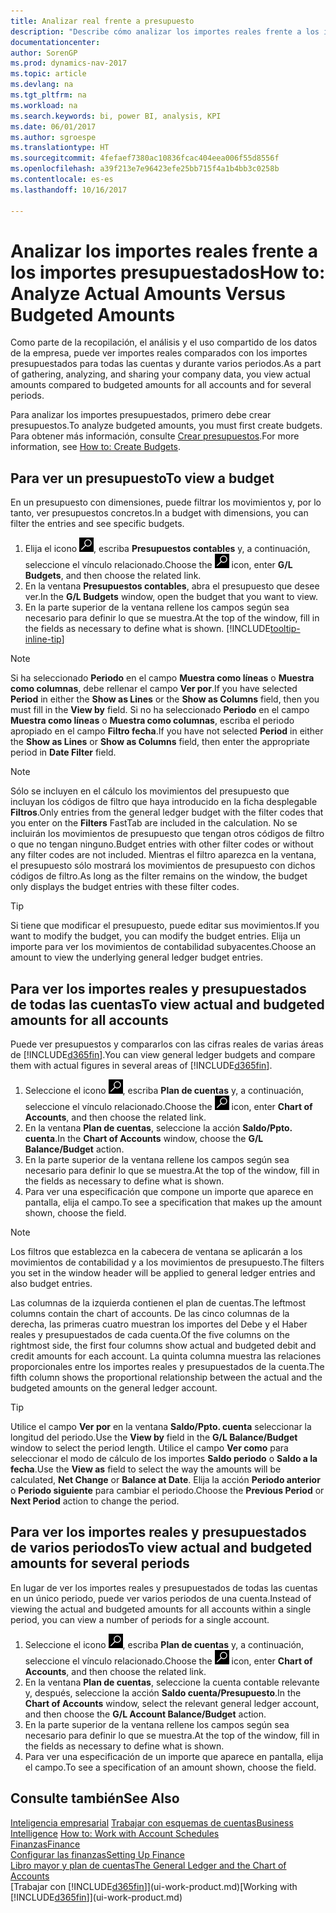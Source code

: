 ```yaml
---
title: Analizar real frente a presupuesto
description: "Describe cómo analizar los importes reales frente a los importes presupuestados."
documentationcenter: 
author: SorenGP
ms.prod: dynamics-nav-2017
ms.topic: article
ms.devlang: na
ms.tgt_pltfrm: na
ms.workload: na
ms.search.keywords: bi, power BI, analysis, KPI
ms.date: 06/01/2017
ms.author: sgroespe
ms.translationtype: HT
ms.sourcegitcommit: 4fefaef7380ac10836fcac404eea006f55d8556f
ms.openlocfilehash: a39f213e7e96423efe25bb715f4a1b4bb3c0258b
ms.contentlocale: es-es
ms.lasthandoff: 10/16/2017

---
```

# <a name="how-to-analyze-actual-amounts-versus-budgeted-amounts"></a><span data-ttu-id="f986a-103">Analizar los importes reales frente a los importes presupuestados</span><span class="sxs-lookup"><span data-stu-id="f986a-103">How to: Analyze Actual Amounts Versus Budgeted Amounts</span></span>
<span data-ttu-id="f986a-104">Como parte de la recopilación, el análisis y el uso compartido de los datos de la empresa, puede ver importes reales comparados con los importes presupuestados para todas las cuentas y durante varios periodos.</span><span class="sxs-lookup"><span data-stu-id="f986a-104">As a part of gathering, analyzing, and sharing your company data, you view actual amounts compared to budgeted amounts for all accounts and for several periods.</span></span>

<span data-ttu-id="f986a-105">Para analizar los importes presupuestados, primero debe crear presupuestos.</span><span class="sxs-lookup"><span data-stu-id="f986a-105">To analyze budgeted amounts, you must first create budgets.</span></span> <span data-ttu-id="f986a-106">Para obtener más información, consulte [Crear presupuestos](finance-how-create-budgets.md).</span><span class="sxs-lookup"><span data-stu-id="f986a-106">For more information, see [How to: Create Budgets](finance-how-create-budgets.md).</span></span>

## <a name="to-view-a-budget"></a><span data-ttu-id="f986a-107">Para ver un presupuesto</span><span class="sxs-lookup"><span data-stu-id="f986a-107">To view a budget</span></span>
<span data-ttu-id="f986a-108">En un presupuesto con dimensiones, puede filtrar los movimientos y, por lo tanto, ver presupuestos concretos.</span><span class="sxs-lookup"><span data-stu-id="f986a-108">In a budget with dimensions, you can filter the entries and see specific budgets.</span></span>

1. <span data-ttu-id="f986a-109">Elija el icono ![Buscar página o informe](media/ui-search/search_small.png "icono Buscar página o informe"), escriba **Presupuestos contables** y, a continuación, seleccione el vínculo relacionado.</span><span class="sxs-lookup"><span data-stu-id="f986a-109">Choose the ![Search for Page or Report](media/ui-search/search_small.png "Search for Page or Report icon") icon, enter **G/L Budgets**, and then choose the related link.</span></span>
2. <span data-ttu-id="f986a-110">En la ventana **Presupuestos contables**, abra el presupuesto que desee ver.</span><span class="sxs-lookup"><span data-stu-id="f986a-110">In the **G/L Budgets** window, open the budget that you want to view.</span></span>  
3. <span data-ttu-id="f986a-111">En la parte superior de la ventana rellene los campos según sea necesario para definir lo que se muestra.</span><span class="sxs-lookup"><span data-stu-id="f986a-111">At the top of the window, fill in the fields as necessary to define what is shown.</span></span> [!INCLUDE[tooltip-inline-tip](includes/tooltip-inline-tip_md.md)]

> [!NOTE]  
>   <span data-ttu-id="f986a-112">Si ha seleccionado **Periodo** en el campo **Muestra como líneas** o **Muestra como columnas**, debe rellenar el campo **Ver por**.</span><span class="sxs-lookup"><span data-stu-id="f986a-112">If you have selected **Period** in either the **Show as Lines** or the **Show as Columns** field, then you must fill in the **View by** field.</span></span> <span data-ttu-id="f986a-113">Si no ha seleccionado **Periodo** en el campo **Muestra como líneas** o **Muestra como columnas**, escriba el periodo apropiado en el campo **Filtro fecha**.</span><span class="sxs-lookup"><span data-stu-id="f986a-113">If you have not selected **Period** in either the **Show as Lines** or **Show as Columns** field, then enter the appropriate period in **Date Filter** field.</span></span>  

> [!NOTE]  
>   <span data-ttu-id="f986a-114">Sólo se incluyen en el cálculo los movimientos del presupuesto que incluyan los códigos de filtro que haya introducido en la ficha desplegable **Filtros**.</span><span class="sxs-lookup"><span data-stu-id="f986a-114">Only entries from the general ledger budget with the filter codes that you enter on the **Filters** FastTab are included in the calculation.</span></span> <span data-ttu-id="f986a-115">No se incluirán los movimientos de presupuesto que tengan otros códigos de filtro o que no tengan ninguno.</span><span class="sxs-lookup"><span data-stu-id="f986a-115">Budget entries with other filter codes or without any filter codes are not included.</span></span> <span data-ttu-id="f986a-116">Mientras el filtro aparezca en la ventana, el presupuesto sólo mostrará los movimientos de presupuesto con dichos códigos de filtro.</span><span class="sxs-lookup"><span data-stu-id="f986a-116">As long as the filter remains on the window, the budget only displays the budget entries with these filter codes.</span></span>  

> [!TIP]  
>   <span data-ttu-id="f986a-117">Si tiene que modificar el presupuesto, puede editar sus movimientos.</span><span class="sxs-lookup"><span data-stu-id="f986a-117">If you want to modify the budget, you can modify the budget entries.</span></span> <span data-ttu-id="f986a-118">Elija un importe para ver los movimientos de contabilidad subyacentes.</span><span class="sxs-lookup"><span data-stu-id="f986a-118">Choose an amount to view the underlying general ledger budget entries.</span></span>

## <a name="to-view-actual-and-budgeted-amounts-for-all-accounts"></a><span data-ttu-id="f986a-119">Para ver los importes reales y presupuestados de todas las cuentas</span><span class="sxs-lookup"><span data-stu-id="f986a-119">To view actual and budgeted amounts for all accounts</span></span>  
<span data-ttu-id="f986a-120">Puede ver presupuestos y compararlos con las cifras reales de varias áreas de [!INCLUDE[d365fin](includes/d365fin_md.md)].</span><span class="sxs-lookup"><span data-stu-id="f986a-120">You can view general ledger budgets and compare them with actual figures in several areas of [!INCLUDE[d365fin](includes/d365fin_md.md)].</span></span>

1. <span data-ttu-id="f986a-121">Seleccione el icono ![Buscar página o informe](media/ui-search/search_small.png "icono Buscar página o informe"), escriba **Plan de cuentas** y, a continuación, seleccione el vínculo relacionado.</span><span class="sxs-lookup"><span data-stu-id="f986a-121">Choose the ![Search for Page or Report](media/ui-search/search_small.png "Search for Page or Report icon") icon, enter **Chart of Accounts**, and then choose the related link.</span></span>  
2. <span data-ttu-id="f986a-122">En la ventana **Plan de cuentas**, seleccione la acción **Saldo/Ppto. cuenta**.</span><span class="sxs-lookup"><span data-stu-id="f986a-122">In the **Chart of Accounts** window, choose the **G/L Balance/Budget** action.</span></span>
3. <span data-ttu-id="f986a-123">En la parte superior de la ventana rellene los campos según sea necesario para definir lo que se muestra.</span><span class="sxs-lookup"><span data-stu-id="f986a-123">At the top of the window, fill in the fields as necessary to define what is shown.</span></span>  
4. <span data-ttu-id="f986a-124">Para ver una especificación que compone un importe que aparece en pantalla, elija el campo.</span><span class="sxs-lookup"><span data-stu-id="f986a-124">To see a specification that makes up the amount shown, choose the field.</span></span>  

> [!NOTE]  
>   <span data-ttu-id="f986a-125">Los filtros que establezca en la cabecera de ventana se aplicarán a los movimientos de contabilidad y a los movimientos de presupuesto.</span><span class="sxs-lookup"><span data-stu-id="f986a-125">The filters you set in the window header will be applied to general ledger entries and also budget entries.</span></span>

<span data-ttu-id="f986a-126">Las columnas de la izquierda contienen el plan de cuentas.</span><span class="sxs-lookup"><span data-stu-id="f986a-126">The leftmost columns contain the chart of accounts.</span></span> <span data-ttu-id="f986a-127">De las cinco columnas de la derecha, las primeras cuatro muestran los importes del Debe y el Haber reales y presupuestados de cada cuenta.</span><span class="sxs-lookup"><span data-stu-id="f986a-127">Of the five columns on the rightmost side, the first four columns show actual and budgeted debit and credit amounts for each account.</span></span> <span data-ttu-id="f986a-128">La quinta columna muestra las relaciones proporcionales entre los importes reales y presupuestados de la cuenta.</span><span class="sxs-lookup"><span data-stu-id="f986a-128">The fifth column shows the proportional relationship between the actual and the budgeted amounts on the general ledger account.</span></span>  

> [!TIP]  
>   <span data-ttu-id="f986a-129">Utilice el campo **Ver por** en la ventana **Saldo/Ppto. cuenta** seleccionar la longitud del periodo.</span><span class="sxs-lookup"><span data-stu-id="f986a-129">Use the **View by** field in the **G/L Balance/Budget** window to select the period length.</span></span> <span data-ttu-id="f986a-130">Utilice el campo **Ver como** para seleccionar el modo de cálculo de los importes **Saldo periodo** o **Saldo a la fecha**.</span><span class="sxs-lookup"><span data-stu-id="f986a-130">Use the **View as** field to select the way the amounts will be calculated, **Net Change** or **Balance at Date**.</span></span> <span data-ttu-id="f986a-131">Elija la acción **Periodo anterior** o **Periodo siguiente** para cambiar el periodo.</span><span class="sxs-lookup"><span data-stu-id="f986a-131">Choose the **Previous Period** or **Next Period** action to change the period.</span></span>  

## <a name="to-view-actual-and-budgeted-amounts-for-several-periods"></a><span data-ttu-id="f986a-132">Para ver los importes reales y presupuestados de varios periodos</span><span class="sxs-lookup"><span data-stu-id="f986a-132">To view actual and budgeted amounts for several periods</span></span>  
<span data-ttu-id="f986a-133">En lugar de ver los importes reales y presupuestados de todas las cuentas en un único periodo, puede ver varios periodos de una cuenta.</span><span class="sxs-lookup"><span data-stu-id="f986a-133">Instead of viewing the actual and budgeted amounts for all accounts within a single period, you can view a number of periods for a single account.</span></span>  

1. <span data-ttu-id="f986a-134">Seleccione el icono ![Buscar página o informe](media/ui-search/search_small.png "icono Buscar página o informe"), escriba **Plan de cuentas** y, a continuación, seleccione el vínculo relacionado.</span><span class="sxs-lookup"><span data-stu-id="f986a-134">Choose the ![Search for Page or Report](media/ui-search/search_small.png "Search for Page or Report icon") icon, enter **Chart of Accounts**, and then choose the related link.</span></span>  
2. <span data-ttu-id="f986a-135">En la ventana **Plan de cuentas**, seleccione la cuenta contable relevante y, después, seleccione la acción **Saldo cuenta/Presupuesto**.</span><span class="sxs-lookup"><span data-stu-id="f986a-135">In the **Chart of Accounts** window, select the relevant general ledger account, and then choose the **G/L Account Balance/Budget** action.</span></span>  
3. <span data-ttu-id="f986a-136">En la parte superior de la ventana rellene los campos según sea necesario para definir lo que se muestra.</span><span class="sxs-lookup"><span data-stu-id="f986a-136">At the top of the window, fill in the fields as necessary to define what is shown.</span></span>   
4. <span data-ttu-id="f986a-137">Para ver una especificación de un importe que aparece en pantalla, elija el campo.</span><span class="sxs-lookup"><span data-stu-id="f986a-137">To see a specification of an amount shown, choose the field.</span></span>  

## <a name="see-also"></a><span data-ttu-id="f986a-138">Consulte también</span><span class="sxs-lookup"><span data-stu-id="f986a-138">See Also</span></span>
<span data-ttu-id="f986a-139">[Inteligencia empresarial](bi.md)
[Trabajar con esquemas de cuentas](bi-how-work-account-schedule.md)</span><span class="sxs-lookup"><span data-stu-id="f986a-139">[Business Intelligence](bi.md)
[How to: Work with Account Schedules](bi-how-work-account-schedule.md)</span></span>  
[<span data-ttu-id="f986a-140">Finanzas</span><span class="sxs-lookup"><span data-stu-id="f986a-140">Finance</span></span>](finance.md)  
[<span data-ttu-id="f986a-141">Configurar las finanzas</span><span class="sxs-lookup"><span data-stu-id="f986a-141">Setting Up Finance</span></span>](finance-setup-finance.md)  
[<span data-ttu-id="f986a-142">Libro mayor y plan de cuentas</span><span class="sxs-lookup"><span data-stu-id="f986a-142">The General Ledger and the Chart of Accounts</span></span>](finance-general-ledger.md)  
<span data-ttu-id="f986a-143">[Trabajar con [!INCLUDE[d365fin](includes/d365fin_md.md)]](ui-work-product.md)</span><span class="sxs-lookup"><span data-stu-id="f986a-143">[Working with [!INCLUDE[d365fin](includes/d365fin_md.md)]](ui-work-product.md)</span></span>  

